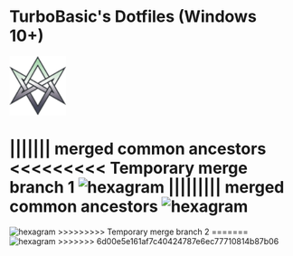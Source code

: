 # TurboBasic's Dotfiles (Windows 10+)

<img src="https://raw.githubusercontent.com/TurboBasic/dotfiles.windows/master/hexagram.png" alt="Windows Dotfiles" style="width: 100px; height: auto;" />










































































































































































































































































































||||||| merged common ancestors
<<<<<<<<< Temporary merge branch 1
<img src="https://raw.github.com/TurboBasic/dotfiles.windows/master/logos/hexagram.svg" alt="hexagram" style="width: 100px; height: auto;"/>
||||||||| merged common ancestors
<img src="https://raw.github.com/TurboBasic/dotfiles.windows/master/logos/hexagram.png" alt="hexagram" style="width: 100px;"/>
=========
<img src="https://raw.githubusercontent.com/TurboBasic/dotfiles.windows/master/logos/hexagram.svg" alt="hexagram" style="width: 100px; height: auto;"/>
>>>>>>>>> Temporary merge branch 2
=======
<img src="https://raw.githubusercontent.com/TurboBasic/dotfiles.windows/master/logos/hexagram.svg" alt="hexagram" style="width: 100px; height: auto;"/>
>>>>>>> 6d00e5e161af7c40424787e6ec77710814b87b06
